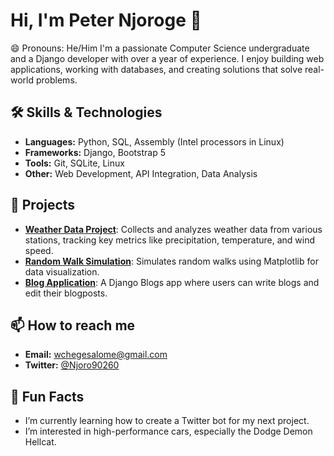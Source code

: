 # Hi, I'm Peter Njoroge 👋
 😄 Pronouns: He/Him
I'm a passionate Computer Science undergraduate and a Django developer with over a year of experience. I enjoy building web applications, working with databases, and creating solutions that solve real-world problems.

## 🛠️ Skills & Technologies
- **Languages:** Python, SQL, Assembly (Intel processors in Linux)
- **Frameworks:** Django, Bootstrap 5
- **Tools:** Git, SQLite, Linux
- **Other:** Web Development, API Integration, Data Analysis

## 🌟 Projects
- [**Weather Data Project**](https://github.com/Njoro90260/data-visualization.git): Collects and analyzes weather data from various stations, tracking key metrics like precipitation, temperature, and wind speed.
- [**Random Walk Simulation**](https://github.com/Njoro90260/data-visualization.git): Simulates random walks using Matplotlib for data visualization.
- [**Blog Application**](https://github.com/Njoro90260/blogs.git): A Django Blogs app where users can write blogs and edit their blogposts.

## 📫 How to reach me
- **Email:** [wchegesalome@gmail.com](mailto:wchegesalome@gmail.com)
- **Twitter:** [@Njoro90260](https://x.com/njoro90260)

## 🎯 Fun Facts
- I’m currently learning how to create a Twitter bot for my next project.
- I’m interested in high-performance cars, especially the Dodge Demon Hellcat.
